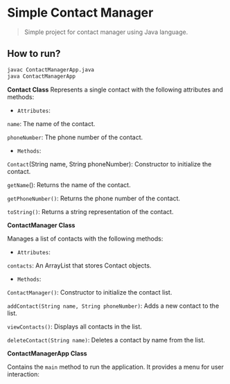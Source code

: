 # Simple Contact Manager 

> Simple project for contact manager using Java language.

## How to run? 

``` bash
javac ContactManagerApp.java
java ContactManagerApp
``` 
**Contact Class**
Represents a single contact with the following attributes and methods:

- `Attributes`:
  
`name`: The name of the contact.

`phoneNumber`: The phone number of the contact.

- `Methods`:
  
`Contact`(String name, String phoneNumber): Constructor to initialize the contact.

`getName`(): Returns the name of the contact.

`getPhoneNumber()`: Returns the phone number of the contact.

`toString()`: Returns a string representation of the contact.

**ContactManager Class**

Manages a list of contacts with the following methods:

- `Attributes`:
  
`contacts`: An ArrayList that stores Contact objects.

- `Methods`:
  
`ContactManager()`: Constructor to initialize the contact list.

`addContact(String name, String phoneNumber)`: Adds a new contact to the list.

`viewContacts()`: Displays all contacts in the list.

`deleteContact(String name)`: Deletes a contact by name from the list.

**ContactManagerApp Class**

Contains the `main` method to run the application. It provides a menu for user interaction:

